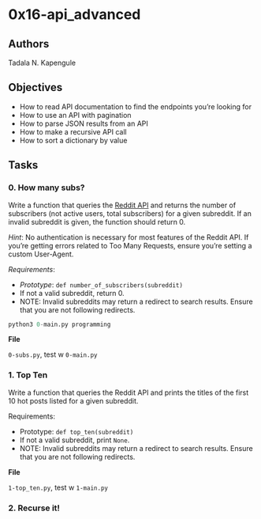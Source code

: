 # 0x16-api_advanced

## Authors

Tadala N. Kapengule

## Objectives

- How to read API documentation to find the endpoints you’re looking for
- How to use an API with pagination
- How to parse JSON results from an API
- How to make a recursive API call
- How to sort a dictionary by value

## Tasks

### 0. How many subs?

Write a function that queries the [Reddit API](https://www.reddit.com/dev/api/) and returns the number of subscribers (not active users, total subscribers) for a given subreddit. If an invalid subreddit is given, the function should return 0.

*Hint*: No authentication is necessary for most features of the Reddit API. If you’re getting errors related to Too Many Requests, ensure you’re setting a custom User-Agent.

*Requirements*:

-  *Prototype*: ``def number_of_subscribers(subreddit)``
-  If not a valid subreddit, return 0.
-  NOTE: Invalid subreddits may return a redirect to search results. Ensure that you are not following redirects.

```python
python3 0-main.py programming
```

__File__

``0-subs.py``, test w ``0-main.py``

### 1. Top Ten

Write a function that queries the Reddit API and prints the titles of the first 10 hot posts listed for a given subreddit.

Requirements:

- Prototype: ``def top_ten(subreddit)``
- If not a valid subreddit, print ``None``.
- NOTE: Invalid subreddits may return a redirect to search results. Ensure that you are not following redirects.

__File__

``1-top_ten.py``, test w ``1-main.py``

### 2. Recurse it!

